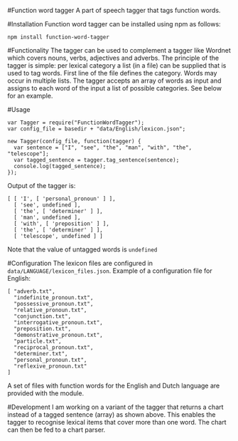 #Function word tagger
A part of speech tagger that tags function words. 

#Installation
Function word tagger can be installed using npm as follows:
```
npm install function-word-tagger
```

#Functionality
The tagger can be used to complement a tagger like Wordnet which covers nouns, verbs, adjectives and adverbs. The principle of the tagger is simple: per lexical category a list (in a file) can be supplied that is used to tag words. First line of the file defines the category. Words may occur in multiple lists.
The tagger accepts an array of words as input and assigns to each word of the input a list of possible categories. See below for an example.

#Usage
```
var Tagger = require("FunctionWordTagger");
var config_file = basedir + "data/English/lexicon.json";

new Tagger(config_file, function(tagger) {
  var sentence = ["I", "see", "the", "man", "with", "the", "telescope"];
  var tagged_sentence = tagger.tag_sentence(sentence);
  console.log(tagged_sentence);
});
```
Output of the tagger is:
```
[ [ 'I', [ 'personal_pronoun' ] ],
  [ 'see', undefined ],
  [ 'the', [ 'determiner' ] ],
  [ 'man', undefined ],
  [ 'with', [ 'preposition' ] ],
  [ 'the', [ 'determiner' ] ],
  [ 'telescope', undefined ] ]
```
Note that the value of untagged words is <code>undefined</code>

#Configuration
The lexicon files are configured in <code>data/LANGUAGE/lexicon_files.json</code>. Example of a configuration file for English:
```
[ "adverb.txt",
  "indefinite_pronoun.txt",
  "possessive_pronoun.txt",
  "relative_pronoun.txt",
  "conjunction.txt",
  "interrogative_pronoun.txt",
  "preposition.txt",
  "demonstrative_pronoun.txt",
  "particle.txt",
  "reciprocal_pronoun.txt",
  "determiner.txt",
  "personal_pronoun.txt",
  "reflexive_pronoun.txt"
]
```
A set of files with function words for the English and Dutch language are provided with the module.

#Development
I am working on a variant of the tagger that returns a chart instead of a tagged sentence (array) as shown above. This enables the tagger to recognise lexical items that cover more than one word. The chart can then be fed to a chart parser.